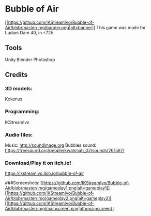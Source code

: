 # Bubble of Air
[[https://github.com/IKStreamIvo/Bubble-of-Air/blob/master/img/banner.png|alt=banner]]
This game was made for Ludum Dare 40, in <72h.

## Tools
Unity
Blender
Photoshop

## Credits
### 3D models:
Kokonus

### Programming:
IKStreamIvo

### Audio files:
Music: http://soundimage.org
Bubbles sound: https://freesound.org/people/kwahmah_02/sounds/261597/

### Download/Play it on itch.io! 
https://ikstreamivo.itch.io/bubble-of-air

###Screenshots:
[[https://github.com/IKStreamIvo/Bubble-of-Air/blob/master/img/gameplay1.png|alt=gameplay1]]
[[https://github.com/IKStreamIvo/Bubble-of-Air/blob/master/img/gameplay2.png|alt=gameplay2]]
[[https://github.com/IKStreamIvo/Bubble-of-Air/blob/master/img/mainscreen.png|alt=mainscreen]]